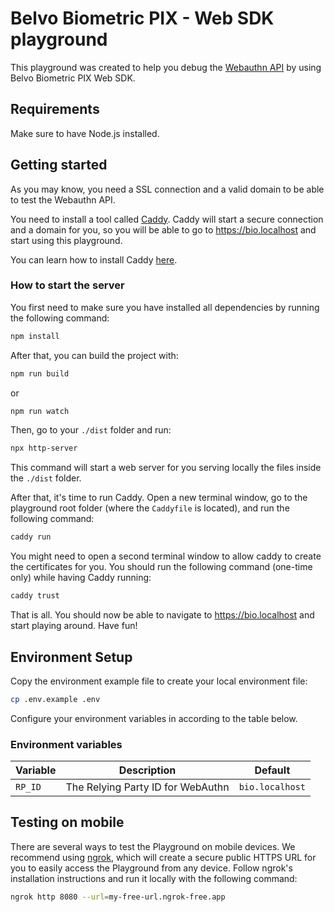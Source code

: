 # Belvo Biometric PIX - Web SDK playground

This playground was created to help you debug the [Webauthn API](https://developer.mozilla.org/en-US/docs/Web/API/Web_Authentication_API) by using Belvo Biometric PIX Web SDK.

## Requirements

Make sure to have Node.js installed.

## Getting started

As you may know, you need a SSL connection and a valid domain to be able to test the Webauthn API.

You need to install a tool called [Caddy](https://caddyserver.com/). Caddy will start a secure connection and a domain for you, so you will be able to go to <https://bio.localhost> and start using this playground.

You can learn how to install Caddy [here](https://caddyserver.com/docs/install).

### How to start the server

You first need to make sure you have installed all dependencies by running the following command:

```sh
npm install
```

After that, you can build the project with:

```sh
npm run build
```

or

```sh
npm run watch
```

Then, go to your `./dist` folder and run:

```sh
npx http-server
```

This command will start a web server for you serving locally the files inside the `./dist` folder.

After that, it's time to run Caddy. Open a new terminal window, go to the playground root folder (where the `Caddyfile` is located), and run the following command:

```sh
caddy run
```

You might need to open a second terminal window to allow caddy to create the certificates for you. You should run the following command (one-time only) while having Caddy running:

```sh
caddy trust
```

That is all. You should now be able to navigate to <https://bio.localhost> and start playing around. Have fun!

## Environment Setup

Copy the environment example file to create your local environment file:

```bash
cp .env.example .env
```

Configure your environment variables in according to the table below.

### Environment variables

| Variable | Description | Default |
|----------|-------------|---------|
| `RP_ID` | The Relying Party ID for WebAuthn | `bio.localhost` |

## Testing on mobile

There are several ways to test the Playground on mobile devices. We recommend using [ngrok](https://ngrok.com/docs/getting-started/), which will create a secure public HTTPS URL for you to easily access the Playground from any device.
Follow ngrok's installation instructions and run it locally with the following command:

```sh
ngrok http 8080 --url=my-free-url.ngrok-free.app
```
